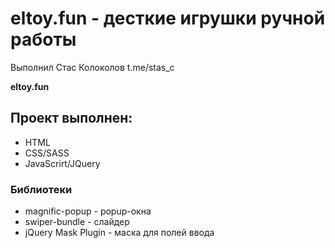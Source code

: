 # eltoy.fun - десткие игрушки ручной работы

Выполнил Стас Колоколов
t.me/stas_c

**eltoy.fun**

## Проект выполнен:

- HTML
- CSS/SASS
- JavaScrirt/JQuery

### Библиотеки

- magnific-popup - popup-окна
- swiper-bundle - слайдер
- jQuery Mask Plugin - маска для полей ввода
